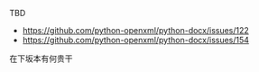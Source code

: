 TBD

- <https://github.com/python-openxml/python-docx/issues/122>
- <https://github.com/python-openxml/python-docx/issues/154>

在下坂本有何贵干